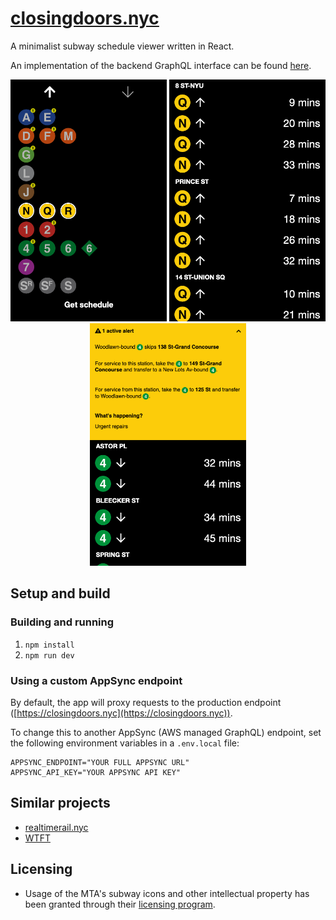 # [closingdoors.nyc](https://closingdoors.nyc/)

A minimalist subway schedule viewer written in React.

An implementation of the backend GraphQL interface can be found [here](https://github.com/cedarbaum/transiter-graphql-proxy).

<p align="center">
  <img src="./.images/home.PNG" width="250" />
  <img src="./.images/schedule.PNG" width="250" />
  <img src="./.images/alert.png" width="250" />
</p>

## Setup and build

### Building and running

1. `npm install`
2. `npm run dev`

### Using a custom AppSync endpoint

By default, the app will proxy requests to the production endpoint ([https://closingdoors.nyc](https://closingdoors.nyc)).

To change this to another AppSync (AWS managed GraphQL) endpoint, set the following environment variables in a `.env.local` file:

```
APPSYNC_ENDPOINT="YOUR FULL APPSYNC URL"
APPSYNC_API_KEY="YOUR APPSYNC API KEY"
```

## Similar projects

- [realtimerail.nyc](https://github.com/jamespfennell/realtimerail.nyc-react)
- [WTFT](https://github.com/jonthornton/WTFT)

## Licensing

- Usage of the MTA's subway icons and other intellectual property has been granted through their [licensing program](https://new.mta.info/doing-business-with-us/licensing-program).
